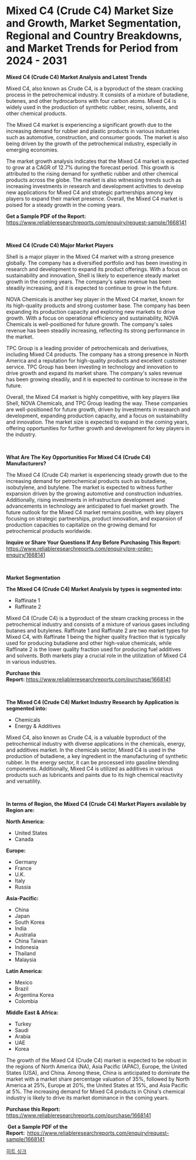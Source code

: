 <p><h1>Mixed C4 (Crude C4) Market Size and Growth, Market Segmentation, Regional and Country Breakdowns, and Market Trends for Period from 2024 -  2031</h1></p><p><strong>Mixed C4 (Crude C4) Market Analysis and Latest Trends</strong></p>
<p><p>Mixed C4, also known as Crude C4, is a byproduct of the steam cracking process in the petrochemical industry. It consists of a mixture of butadiene, butenes, and other hydrocarbons with four carbon atoms. Mixed C4 is widely used in the production of synthetic rubber, resins, solvents, and other chemical products.</p><p>The Mixed C4 market is experiencing a significant growth due to the increasing demand for rubber and plastic products in various industries such as automotive, construction, and consumer goods. The market is also being driven by the growth of the petrochemical industry, especially in emerging economies.</p><p>The market growth analysis indicates that the Mixed C4 market is expected to grow at a CAGR of 12.7% during the forecast period. This growth is attributed to the rising demand for synthetic rubber and other chemical products across the globe. The market is also witnessing trends such as increasing investments in research and development activities to develop new applications for Mixed C4 and strategic partnerships among key players to expand their market presence. Overall, the Mixed C4 market is poised for a steady growth in the coming years.</p></p>
<p><strong>Get a Sample PDF of the Report:&nbsp;</strong> <a href="https://www.reliableresearchreports.com/enquiry/request-sample/1668141">https://www.reliableresearchreports.com/enquiry/request-sample/1668141</a></p>
<p>&nbsp;</p>
<p><strong>Mixed C4 (Crude C4) Major Market Players</strong></p>
<p><p>Shell is a major player in the Mixed C4 market with a strong presence globally. The company has a diversified portfolio and has been investing in research and development to expand its product offerings. With a focus on sustainability and innovation, Shell is likely to experience steady market growth in the coming years. The company's sales revenue has been steadily increasing, and it is expected to continue to grow in the future.</p><p>NOVA Chemicals is another key player in the Mixed C4 market, known for its high-quality products and strong customer base. The company has been expanding its production capacity and exploring new markets to drive growth. With a focus on operational efficiency and sustainability, NOVA Chemicals is well-positioned for future growth. The company's sales revenue has been steadily increasing, reflecting its strong performance in the market.</p><p>TPC Group is a leading provider of petrochemicals and derivatives, including Mixed C4 products. The company has a strong presence in North America and a reputation for high-quality products and excellent customer service. TPC Group has been investing in technology and innovation to drive growth and expand its market share. The company's sales revenue has been growing steadily, and it is expected to continue to increase in the future.</p><p>Overall, the Mixed C4 market is highly competitive, with key players like Shell, NOVA Chemicals, and TPC Group leading the way. These companies are well-positioned for future growth, driven by investments in research and development, expanding production capacity, and a focus on sustainability and innovation. The market size is expected to expand in the coming years, offering opportunities for further growth and development for key players in the industry.</p></p>
<p>&nbsp;</p>
<p><strong>What Are The Key Opportunities For Mixed C4 (Crude C4) Manufacturers?</strong></p>
<p><p>The Mixed C4 (Crude C4) market is experiencing steady growth due to the increasing demand for petrochemical products such as butadiene, isobutylene, and butylene. The market is expected to witness further expansion driven by the growing automotive and construction industries. Additionally, rising investments in infrastructure development and advancements in technology are anticipated to fuel market growth. The future outlook for the Mixed C4 market remains positive, with key players focusing on strategic partnerships, product innovation, and expansion of production capacities to capitalize on the growing demand for petrochemical products worldwide.</p></p>
<p><strong>Inquire or Share Your Questions If Any Before Purchasing This Report:</strong> <a href="https://www.reliableresearchreports.com/enquiry/pre-order-enquiry/1668141">https://www.reliableresearchreports.com/enquiry/pre-order-enquiry/1668141</a></p>
<p>&nbsp;</p>
<p><strong>Market Segmentation</strong></p>
<p><strong>The Mixed C4 (Crude C4) Market Analysis by types is segmented into:</strong></p>
<p><ul><li>Raffinate 1</li><li>Raffinate 2</li></ul></p>
<p><p>Mixed C4 (Crude C4) is a byproduct of the steam cracking process in the petrochemical industry and consists of a mixture of various gases including butanes and butylenes. Raffinate 1 and Raffinate 2 are two market types for Mixed C4, with Raffinate 1 being the higher quality fraction that is typically used for producing butadiene and other high-value chemicals, while Raffinate 2 is the lower quality fraction used for producing fuel additives and solvents. Both markets play a crucial role in the utilization of Mixed C4 in various industries.</p></p>
<p><strong>Purchase this Report:&nbsp;</strong><a href="https://www.reliableresearchreports.com/purchase/1668141">https://www.reliableresearchreports.com/purchase/1668141</a></p>
<p>&nbsp;</p>
<p><strong>The Mixed C4 (Crude C4) Market Industry Research by Application is segmented into:</strong></p>
<p><ul><li>Chemicals</li><li>Energy & Additives</li></ul></p>
<p><p>Mixed C4, also known as Crude C4, is a valuable byproduct of the petrochemical industry with diverse applications in the chemicals, energy, and additives market. In the chemicals sector, Mixed C4 is used in the production of butadiene, a key ingredient in the manufacturing of synthetic rubber. In the energy sector, it can be processed into gasoline blending components. Additionally, Mixed C4 is utilized as additives in various products such as lubricants and paints due to its high chemical reactivity and versatility.</p></p>
<p>&nbsp;</p>
<p><strong>In terms of Region, the Mixed C4 (Crude C4) Market Players available by Region are:</strong></p>
<p>
    <p> <strong> North America: </strong>
        <ul>
            <li>United States</li>
            <li>Canada</li>
        </ul>
        </p> 
    <p> <strong> Europe: </strong>
        <ul>
            <li>Germany</li>
            <li>France</li>
            <li>U.K.</li>
            <li>Italy</li>
            <li>Russia</li>
        </ul>
        </p> 
    <p> <strong> Asia-Pacific: </strong>
        <ul>
            <li>China</li>
            <li>Japan</li>
            <li>South Korea</li>
            <li>India</li>
            <li>Australia</li>
            <li>China Taiwan</li>
            <li>Indonesia</li>
            <li>Thailand</li>
            <li>Malaysia</li>
        </ul>
        </p> 
    <p> <strong> Latin America: </strong>
        <ul>
            <li>Mexico</li>
            <li>Brazil</li>
            <li>Argentina Korea</li>
            <li>Colombia</li>
        </ul>
        </p> 
    <p> <strong> Middle East & Africa: </strong>
        <ul>
            <li>Turkey</li>
            <li>Saudi</li>
            <li>Arabia</li>
            <li>UAE</li>
            <li>Korea</li>
        </ul>
    </p>
    </p>
<p><p>The growth of the Mixed C4 (Crude C4) market is expected to be robust in the regions of North America (NA), Asia Pacific (APAC), Europe, the United States (USA), and China. Among these, China is anticipated to dominate the market with a market share percentage valuation of 35%, followed by North America at 25%, Europe at 20%, the United States at 15%, and Asia Pacific at 5%. The increasing demand for Mixed C4 products in China's chemical industry is likely to drive its market dominance in the coming years.</p></p>
<p><strong>Purchase this Report: </strong><a href="https://www.reliableresearchreports.com/purchase/1668141">https://www.reliableresearchreports.com/purchase/1668141</a></p>
<p>&nbsp;<strong>Get a Sample PDF of the Report:&nbsp;&nbsp;</strong><a href="https://www.reliableresearchreports.com/enquiry/request-sample/1668141">https://www.reliableresearchreports.com/enquiry/request-sample/1668141</a></p>
<p><strong></strong></p>
<p><p><a href="https://github.com/laholand/Market-Research-Report-List-3/blob/main/756590754.md">히트 싱크</a></p></p>